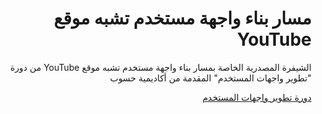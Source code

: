 <div dir="rtl">
<h1> مسار بناء واجهة مستخدم تشبه موقع YouTube </h1>
<p>الشيفرة المصدرية الخاصة بمسار بناء واجهة مستخدم تشبه موقع YouTube من دورة "تطوير واجهات المستخدم" المقدمة من أكاديمية حسوب</p>

<div>
<a href="https://academy.hsoub.com/learn/front-end-web-development/">دورة تطوير واجهات المستخدم</a>
</div>
</div>
